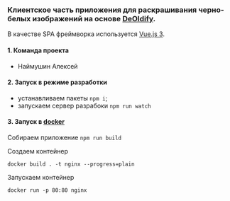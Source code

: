### Клиентское часть приложения для раскрашивания черно-белых изображений на основе [DeOldify](https://github.com/jantic/DeOldify).

В качестве SPA фреймворка используется [Vue.js 3](https://vuejs.org/).

#### 1. Команда проекта
 - Наймушин Алексей

#### 2. Запуск в режиме разработки 
 - устанавливаем пакеты ```npm i```;
 - запускаем сервер разрабоки ```npm run watch```

#### 3. Запуск в [docker](https://www.docker.com/)
Собираем приложение ```npm run build```

Создаем контейнер
```
docker build . -t nginx --progress=plain
```

Запускаем контейнер
```
docker run -p 80:80 nginx
```